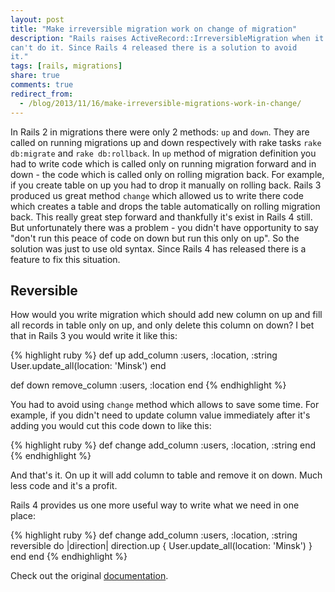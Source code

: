 ```yaml
---
layout: post
title: "Make irreversible migration work on change of migration"
description: "Rails raises ActiveRecord::IrreversibleMigration when it
can't do it. Since Rails 4 released there is a solution to avoid
it."
tags: [rails, migrations]
share: true
comments: true
redirect_from:
  - /blog/2013/11/16/make-irreversible-migrations-work-in-change/
---
```




In Rails 2 in migrations there were only 2 methods: `up` and `down`. They are
called on running migrations up and down respectively with rake tasks `rake db:migrate`
and `rake db:rollback`. In `up` method of migration definition you had to write
code which is called only on running migration forward and in down - the code
which is called only on rolling migration back. For example, if you create table
on up you had to drop it manually on rolling back. Rails 3 produced us great method
`change` which allowed us to write there code which creates a table and drops the
table automatically on rolling migration back. This really great step forward
and thankfully it's exist in Rails 4 still. But unfortunately there was a problem - you didn't
have opportunity to say "don't run this peace of code on down but run this
only on up". So the solution was just to use old syntax. Since Rails 4 has released
there is a feature to fix this situation.

## Reversible

How would you write migration which should add new column on up and
fill all records in table only on up, and only delete this column on
down? I bet that in Rails 3 you would write it like this:

{% highlight ruby %}
def up
  add_column :users, :location, :string
  User.update_all(location: 'Minsk')
end

def down
  remove_column :users, :location
end
{% endhighlight %}

You had to avoid using `change` method which allows to save some time.
For example, if you didn't need to update column value immediately
after it's adding you would cut this code down to like this:

{% highlight ruby %}
def change
  add_column :users, :location, :string
end
{% endhighlight %}

And that's it. On up it will add column to table and remove it on
down. Much less code and it's a profit.

Rails 4 provides us one more useful way to write what we need in one
place:

{% highlight ruby %}
def change
  add_column :users, :location, :string
  reversible do |direction|
    direction.up { User.update_all(location: 'Minsk') }
  end
end
{% endhighlight %}

Check out the original
[documentation](http://api.rubyonrails.org/classes/ActiveRecord/Migration.html#method-i-reversible).
